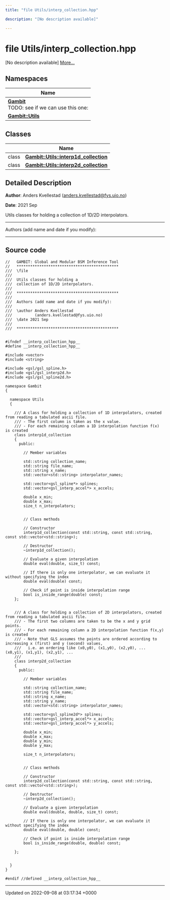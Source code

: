 ```yaml
---
title: "file Utils/interp_collection.hpp"

description: "[No description available]"

---
```


# file Utils/interp_collection.hpp

[No description available] [More...](#detailed-description)

## Namespaces

| Name           |
| -------------- |
| **[Gambit](/documentation/code/namespaces/namespacegambit/)** <br>TODO: see if we can use this one:  |
| **[Gambit::Utils](/documentation/code/namespaces/namespacegambit_1_1utils/)**  |

## Classes

|                | Name           |
| -------------- | -------------- |
| class | **[Gambit::Utils::interp1d_collection](/documentation/code/classes/classgambit_1_1utils_1_1interp1d__collection/)**  |
| class | **[Gambit::Utils::interp2d_collection](/documentation/code/classes/classgambit_1_1utils_1_1interp2d__collection/)**  |

## Detailed Description


**Author**: Anders Kvellestad ([anders.kvellestad@fys.uio.no](mailto:anders.kvellestad@fys.uio.no)) 

**Date**: 2021 Sep

Utils classes for holding a collection of 1D/2D interpolators.



------------------

Authors (add name and date if you modify):



------------------




## Source code

```
//   GAMBIT: Global and Modular BSM Inference Tool
//   *********************************************
///  \file
///
///  Utils classes for holding a 
///  collection of 1D/2D interpolators.
///
///  *********************************************
///
///  Authors (add name and date if you modify):
///
///  \author Anders Kvellestad
///          (anders.kvellestad@fys.uio.no)
///  \date 2021 Sep
///
///  *********************************************


#ifndef __interp_collection_hpp__
#define __interp_collection_hpp__

#include <vector>
#include <string>

#include <gsl/gsl_spline.h>
#include <gsl/gsl_interp2d.h>
#include <gsl/gsl_spline2d.h>

namespace Gambit
{

  namespace Utils
  {

    /// A class for holding a collection of 1D interpolators, created from reading a tabulated ascii file. 
    /// - The first column is taken as the x value. 
    /// - For each remaining column a 1D interpolation function f(x) is created
    class interp1d_collection
    {
      public:

        // Member variables

        std::string collection_name;
        std::string file_name;
        std::string x_name;
        std::vector<std::string> interpolator_names;

        std::vector<gsl_spline*> splines;
        std::vector<gsl_interp_accel*> x_accels;
        
        double x_min;
        double x_max;
        size_t n_interpolators;


        // Class methods

        // Constructor
        interp1d_collection(const std::string, const std::string, const std::vector<std::string>);

        // Destructor
        ~interp1d_collection();

        // Evaluate a given interpolation
        double eval(double, size_t) const;
        
        // If there is only one interpolator, we can evaluate it without specifying the index
        double eval(double) const;

        // Check if point is inside interpolation range
        bool is_inside_range(double) const;
    };


    /// A class for holding a collection of 2D interpolators, created from reading a tabulated ascii file. 
    /// - The first two columns are taken to be the x and y grid points. 
    /// - For each remaining column a 2D interpolation function f(x,y) is created
    /// - Note that GLS assumes the points are ordered according to increasing x (first) and y (second) values, 
    ///   i.e. an ordering like (x0,y0), (x1,y0), (x2,y0), ... (x0,y1), (x1,y1), (x2,y1), ...
    ///
    class interp2d_collection
    {
      public:

        // Member variables

        std::string collection_name;
        std::string file_name;
        std::string x_name;
        std::string y_name;
        std::vector<std::string> interpolator_names;

        std::vector<gsl_spline2d*> splines;
        std::vector<gsl_interp_accel*> x_accels;
        std::vector<gsl_interp_accel*> y_accels;
        
        double x_min;
        double x_max;
        double y_min;
        double y_max;

        size_t n_interpolators;


        // Class methods

        // Constructor
        interp2d_collection(const std::string, const std::string, const std::vector<std::string>);

        // Destructor
        ~interp2d_collection();

        // Evaluate a given interpolation
        double eval(double, double, size_t) const;
        
        // If there is only one interpolator, we can evaluate it without specifying the index
        double eval(double, double) const;

        // Check if point is inside interpolation range
        bool is_inside_range(double, double) const;

    };


  }
}

#endif //defined __interp_collection_hpp__
```


-------------------------------

Updated on 2022-09-08 at 03:17:34 +0000
